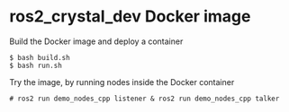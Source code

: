 # ros2_crystal_dev Docker image


Build the Docker image and deploy a container

    $ bash build.sh
    $ bash run.sh


Try the image, by running nodes inside the Docker container

    # ros2 run demo_nodes_cpp listener & ros2 run demo_nodes_cpp talker
